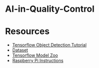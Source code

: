 # AI-in-Quality-Control

# Resources
* [Tensorflow Object Detection Tutorial](https://tensorflow-object-detection-api-tutorial.readthedocs.io/en/latest/)
* [Dataset](https://www.kaggle.com/code/jiaowoguanren/face-mask-detection-tensorflow-cnn-resmlp/data)
* [Tensorflow Model Zoo](https://github.com/tensorflow/models/blob/master/research/object_detection/g3doc/tf2_detection_zoo.md)
* [Raspberry Pi Instructions](https://github.com/mazqoty/TFODRPi)


